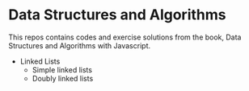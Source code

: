 # Data Structures and Algorithms

This repos contains codes and exercise solutions from the book, Data Structures and Algorithms with Javascript.

- Linked Lists
  - Simple linked lists
  - Doubly linked lists
